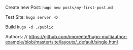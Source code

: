 Create new Post:
`hugo new posts/my-first-post.md`

Test Site:
`hugo server -D`

Build
`hugo -d ./public`


Authors:
// https://github.com/imorente/hugo-multiauthor-example/blob/master/site/layouts/_default/single.html